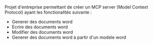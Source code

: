Projet d'entreprise permettant de créer un MCP server (Model Context Protocol) ayant les fonctionalités suivante :
- Generer des documents word
- Ecrire des documents word
- Modifier des documents word
- Generer des documents word à partir d'un modele word